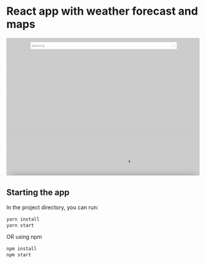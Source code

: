 # React app with weather forecast and maps
 </bc>
 <img src="./Weather-app.gif" alt="Weather-app" height="360">

## Starting the app

In the project directory, you can run:

```
yarn install
yarn start
```

OR using npm

```
npm install
npm start
```
